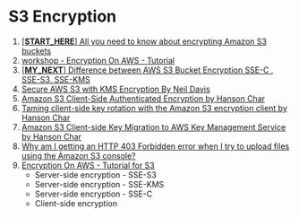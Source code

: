 <h1>S3 Encryption</h1>

1. [[**START_HERE**] All you need to know about encrypting Amazon S3 buckets](https://blog.jineshkumar.com/all-you-need-to-know-about-encrypting-amazon-s3-buckets)
1. [workshop - Encryption On AWS - Tutorial](https://catalog.us-east-1.prod.workshops.aws/workshops/aad9ff1e-b607-45bc-893f-121ea5224f24/en-US/s3/serverside/sses3)
1. [[**MY_NEXT**] Difference between AWS S3 Bucket Encryption SSE-C , SSE-S3, SSE-KMS](https://awstip.com/5-minutes-to-aws-s3-bucket-encryption-sse-c-sse-s3-sse-kms-e2fb07b05cb3)
1. [Secure AWS S3 with KMS Encryption By Neil Davis](https://www.youtube.com/watch?v=uqyf66kgB94)
1. [Amazon S3 Client-Side Authenticated Encryption by Hanson Char](https://aws.amazon.com/blogs/developer/amazon-s3-client-side-authenticated-encryption/)
1. [Taming client-side key rotation with the Amazon S3 encryption client by Hanson Char ](https://aws.amazon.com/blogs/developer/taming-client-side-key-rotation-with-the-amazon-s3-encryption-client/)
1. [Amazon S3 Client-side Key Migration to AWS Key Management Service by Hanson Char](https://aws.amazon.com/blogs/developer/amazon-s3-client-side-key-migration-to-aws-key-management-service/)
1. [Why am I getting an HTTP 403 Forbidden error when I try to upload files using the Amazon S3 console?](https://www.youtube.com/watch?v=rn4qLXhMesg)
1. [Encryption On AWS - Tutorial for S3](https://catalog.us-east-1.prod.workshops.aws/workshops/aad9ff1e-b607-45bc-893f-121ea5224f24/en-US/s3)
    - Server-side encryption - SSE-S3
    - Server-side encryption  - SSE-KMS
    - Server-side encryption - SSE-C
    - Client-side encryption